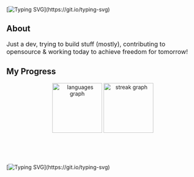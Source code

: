 [![Typing SVG](https://readme-typing-svg.herokuapp.com?font=Fira+Code&pause=1000&color=1AF700&width=435&lines=Hey+I'm+Harshvardhan;I+build+products+that+matters!)](https://git.io/typing-svg)

## About

<p style="font-size:16px;">
Just a dev, trying to build stuff (mostly), contributing to opensource & working today to achieve freedom for tomorrow!
</p>

## My Progress

<div align="center" style="margin-bottom: 30px;">
  <img src="https://github-readme-stats.vercel.app/api/top-langs?username=iamhvsharma&locale=en&hide_title=false&layout=compact&card_width=320&langs_count=10&theme=dark&hide_border=false&order=2" height="130" alt="languages graph"  />
  <img src="https://streak-stats.demolab.com?user=iamhvsharma&locale=en&mode=daily&theme=dark&hide_border=false&border_radius=12&order=3" height="130" alt="streak graph"  />
</div>
<br><br>

[![Typing SVG](https://readme-typing-svg.demolab.com?font=Fira+Code&size=16&pause=1000&color=00F707&width=435&lines=%3E+Building.+Breaking.+Learning.+Repeating.)](https://git.io/typing-svg)

